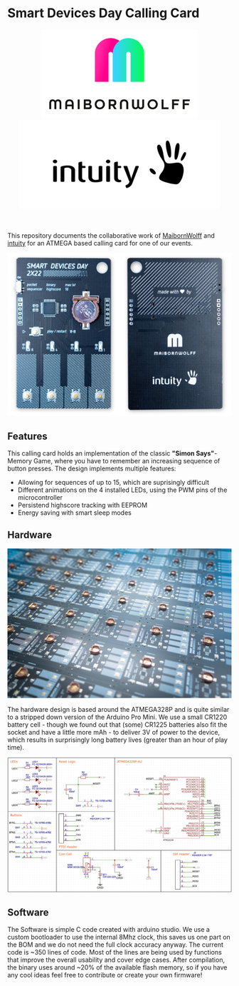 # Smart Devices Day Calling Card

<section style="text-align:center;">
    <img style="background-color:white; height:160px; padding:20px;" src="docs/maibornwolff.png"/>
    <img style="background-color:white; height:160px; padding:20px;" src="docs/intuity.png"/>  
</section>
  
<br />
<br />
  
This repository documents the collaborative work of [MaibornWolff](https://maibornwolff.de) and [intuity](https://www.intuity.de/) for an ATMEGA based calling card for one of our events.

<img src="docs/front_back.jpg"/> 

## Features

This calling card holds an implementation of the classic __"Simon Says"__-Memory Game, where you have to remember an increasing sequence of button presses.
The design implements multiple features:
- Allowing for sequences of up to 15, which are suprisingly difficult
- Different animations on the 4 installed LEDs, using the PWM pins of the microcontroller
- Persistend highscore tracking with EEPROM
- Energy saving with smart sleep modes

## Hardware

<img src="docs/assembly.jpg"/> 

The hardware design is based around the ATMEGA328P and is quite similar to a stripped down version of the Arduino Pro Mini.
We use a small CR1220 battery cell - though we found out that (some) CR1225 batteries also fit the socket and have a little more mAh - to deliver 3V of power to the device, which results in surprisingly long battery lives (greater than an hour of play time).

<img src="docs/schematic.png"/> 

## Software

The Software is simple C code created with arduino studio.
We use a custom bootloader to use the internal 8Mhz clock, this saves us one part on the BOM and we do not need the full clock accuracy anyway.
The current code is ~350 lines of code. Most of the lines are being used by functions that improve the overall usability and cover edge cases.
After compilation, the binary uses around ~20% of the available flash memory, so if you have any cool ideas feel free to contribute or create your own firmware!